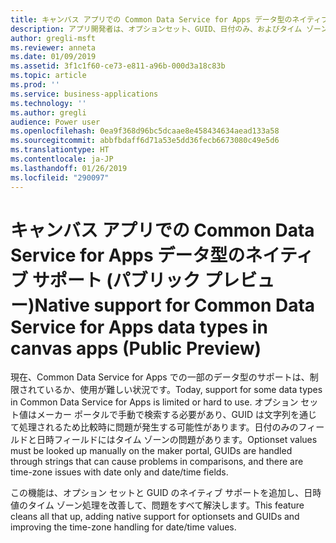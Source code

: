 ```yaml
---
title: キャンバス アプリでの Common Data Service for Apps データ型のネイティブ サポート
description: アプリ開発者は、オプションセット、GUID、日付のみ、およびタイム ゾーンなしの日付のみのデータ型を簡単に処理できます。
author: gregli-msft
ms.reviewer: anneta
ms.date: 01/09/2019
ms.assetid: 3f1c1f60-ce73-e811-a96b-000d3a18c83b
ms.topic: article
ms.prod: ''
ms.service: business-applications
ms.technology: ''
ms.author: gregli
audience: Power user
ms.openlocfilehash: 0ea9f368d96bc5dcaae8e458434634aead133a58
ms.sourcegitcommit: abbfbdaff6d71a53e5dd36fecb6673080c49e5d6
ms.translationtype: HT
ms.contentlocale: ja-JP
ms.lasthandoff: 01/26/2019
ms.locfileid: "290097"
---
```

# <a name="native-support-for-common-data-service-for-apps-data-types-in-canvas-apps-public-preview"></a><span data-ttu-id="682d1-103">キャンバス アプリでの Common Data Service for Apps データ型のネイティブ サポート (パブリック プレビュー)</span><span class="sxs-lookup"><span data-stu-id="682d1-103">Native support for Common Data Service for Apps data types in canvas apps (Public Preview)</span></span>




<span data-ttu-id="682d1-104">現在、Common Data Service for Apps での一部のデータ型のサポートは、制限されているか、使用が難しい状況です。</span><span class="sxs-lookup"><span data-stu-id="682d1-104">Today, support for some data types in Common Data Service for Apps is limited or hard to use.</span></span> <span data-ttu-id="682d1-105">オプション セット値はメーカー ポータルで手動で検索する必要があり、GUID は文字列を通じて処理されるため比較時に問題が発生する可能性があります。日付のみのフィールドと日時フィールドにはタイム ゾーンの問題があります。</span><span class="sxs-lookup"><span data-stu-id="682d1-105">Optionset values must be looked up manually on the maker portal, GUIDs are handled through strings that can cause problems in comparisons, and there are time-zone issues with date only and date/time fields.</span></span>

<span data-ttu-id="682d1-106">この機能は、オプション セットと GUID のネイティブ サポートを追加し、日時値のタイム ゾーン処理を改善して、問題をすべて解決します。</span><span class="sxs-lookup"><span data-stu-id="682d1-106">This feature cleans all that up, adding native support for optionsets and GUIDs and improving the time-zone handling for date/time values.</span></span>
